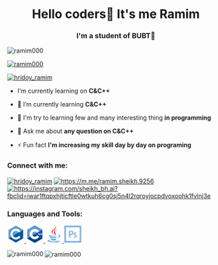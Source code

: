 <h1 align="center">Hello coders👋 It's me Ramim</h1>
<h3 align="center">I'm a student of BUBT🏫</h3>

<p align="left"> <img src="https://komarev.com/ghpvc/?username=ramim000&label=Profile%20views&color=0e75b6&style=flat" alt="ramim000" /> </p>

<p align="left"> <a href="https://github.com/ryo-ma/github-profile-trophy"><img src="https://github-profile-trophy.vercel.app/?username=ramim000" alt="ramim000" /></a> </p>

<p align="left"> <a href="https://twitter.com/hridoy_ramim" target="blank"><img src="https://img.shields.io/twitter/follow/hridoy_ramim?logo=twitter&style=for-the-badge" alt="hridoy_ramim" /></a> </p>

- I'm currently learning on **C&C++**

- 🌱 I’m currently learning **C&C++**

- 👯 I'm try to learning few and many interesting thing **in programming**

- 💬 Ask me about **any question on C&C++**

- ⚡ Fun fact **I'm increasing my skill day by day on programing**

<h3 align="left">Connect with me:</h3>
<p align="left">
<a href="https://twitter.com/hridoy_ramim" target="blank"><img align="center" src="https://raw.githubusercontent.com/rahuldkjain/github-profile-readme-generator/master/src/images/icons/Social/twitter.svg" alt="hridoy_ramim" height="30" width="40" /></a>
<a href="https://fb.com/https://m.me/ramim.sheikh.9256" target="blank"><img align="center" src="https://raw.githubusercontent.com/rahuldkjain/github-profile-readme-generator/master/src/images/icons/Social/facebook.svg" alt="https://m.me/ramim.sheikh.9256" height="30" width="40" /></a>
<a href="https://instagram.com/https://instagram.com/sheikh_bh.ai?fbclid=iwar1ftqpxhjticftle0wtkuh6cg0sj5n4l2rqroyjocpdvoxoohk1fvlnj3e" target="blank"><img align="center" src="https://raw.githubusercontent.com/rahuldkjain/github-profile-readme-generator/master/src/images/icons/Social/instagram.svg" alt="https://instagram.com/sheikh_bh.ai?fbclid=iwar1ftqpxhjticftle0wtkuh6cg0sj5n4l2rqroyjocpdvoxoohk1fvlnj3e" height="30" width="40" /></a>
</p>

<h3 align="left">Languages and Tools:</h3>
<p align="left"> <a href="https://www.cprogramming.com/" target="_blank" rel="noreferrer"> <img src="https://raw.githubusercontent.com/devicons/devicon/master/icons/c/c-original.svg" alt="c" width="40" height="40"/> </a> <a href="https://www.w3schools.com/cpp/" target="_blank" rel="noreferrer"> <img src="https://raw.githubusercontent.com/devicons/devicon/master/icons/cplusplus/cplusplus-original.svg" alt="cplusplus" width="40" height="40"/> </a> <a href="https://www.java.com" target="_blank" rel="noreferrer"> <img src="https://raw.githubusercontent.com/devicons/devicon/master/icons/java/java-original.svg" alt="java" width="40" height="40"/> </a> <a href="https://www.photoshop.com/en" target="_blank" rel="noreferrer"> <img src="https://raw.githubusercontent.com/devicons/devicon/master/icons/photoshop/photoshop-line.svg" alt="photoshop" width="40" height="40"/> </a> </p>

<p><img align="left" src="https://github-readme-stats.vercel.app/api/top-langs?username=ramim000&show_icons=true&locale=en&layout=compact" alt="ramim000" /></p>

<p>&nbsp;<img align="center" src="https://github-readme-stats.vercel.app/api?username=ramim000&show_icons=true&locale=en" alt="ramim000" /></p>
